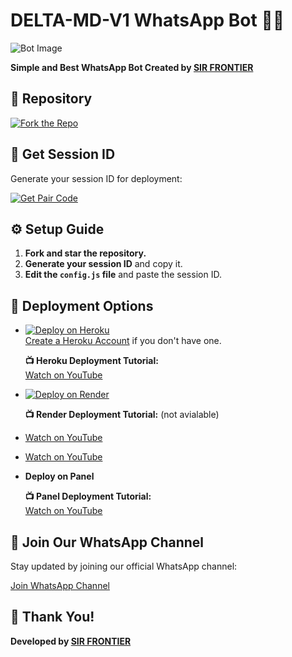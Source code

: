 
# DELTA-MD-V1 WhatsApp Bot 💙💠

![Bot Image](https://files.catbox.moe/0go0uy.jpg)

**Simple and Best WhatsApp Bot Created by [SIR FRONTIER](https://github.com/Frontier-Lord200)**

## 🔗 Repository

[![Fork the Repo](https://img.shields.io/badge/Fork%20Repo-blue?style=for-the-badge)](https://github.com/Frontier-Lord200/DELTA-MD-V1/fork)

## 🔑 Get Session ID

Generate your session ID for deployment:

[![Get Pair Code](https://img.shields.io/badge/%F0%9F%9A%80%20GET%20PAIR%20CODE%20WEB-ffcc00?style=for-the-badge)](https://delta-md-pair.onrender.com/pair)

## ⚙️ Setup Guide

1. **Fork and star the repository.**
2. **Generate your session ID** and copy it.
3. **Edit the `config.js` file** and paste the session ID.

## 🚀 Deployment Options

- [![Deploy on Heroku](https://www.herokucdn.com/deploy/button.svg)](https://dashboard.heroku.com/new?template=https://github.com/Frontier-Lord200/DELTA-MD-V1)  
  [Create a Heroku Account](https://signup.heroku.com/) if you don't have one.
  
  **📺 Heroku Deployment Tutorial:**  
  [Watch on YouTube](https://www.youtube.com/@malvintech2)

- [![Deploy on Render](https://render.com/images/deploy-to-render-button.svg)](https://render.com/deploy?repo=https://github.com/Frontier-Lord200/DELTA-MD-V1.git)
  
  **📺 Render Deployment Tutorial:**  (not avialable)
  
-  [Watch on YouTube](https://www.youtube.com/@malvintech)



  
-  [Watch on YouTube](https://www.youtube.com/@malvintech2)

- **Deploy on Panel**
  
  **📺 Panel Deployment Tutorial:**  
  [Watch on YouTube](https://www.youtube.com/@malvintech)

## 📢 Join Our WhatsApp Channel

Stay updated by joining our official WhatsApp channel:

[Join WhatsApp Channel](https://whatsapp.com/channel/0029VbABN6947Xe9PIApgG47)

## 🙏 Thank You!

**Developed by [SIR FRONTIER](https://github.com/Frontier-Lord200)**
